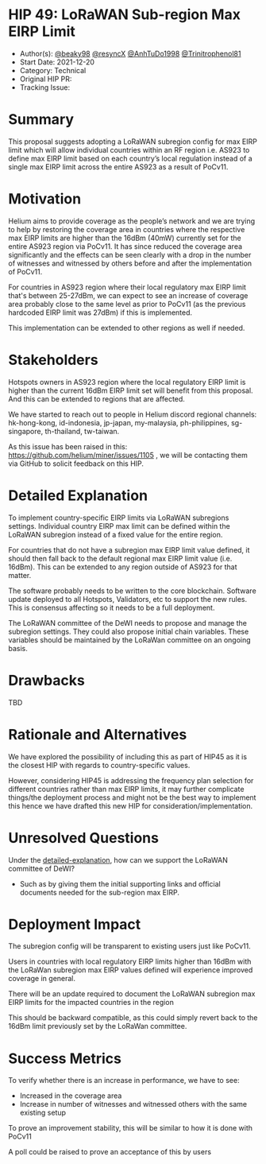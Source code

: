 # HIP 49: LoRaWAN Sub-region Max EIRP Limit

- Author(s): [@beaky98](https://github.com/beaky98) [@resyncX](https://github.com/resyncX) [@AnhTuDo1998](https://github.com/AnhTuDo1998) [@Trinitrophenol81](https://github.com/Trinitrophenol81)
- Start Date: 2021-12-20
- Category: Technical
- Original HIP PR: <!-- leave this empty; maintainer will fill in ID of this pull request -->
- Tracking Issue: <!-- leave this empty; maintainer will create a discussion issue -->

# Summary
[summary]: #summary

This proposal suggests adopting a LoRaWAN subregion config for max EIRP limit which will allow individual countries within an RF region i.e. AS923 to define max EIRP limit based on each country’s local regulation instead of a single max EIRP limit across the entire AS923 as a result of PoCv11.

# Motivation
[motivation]: #motivation

Helium aims to provide coverage as the people’s network and we are trying to help by restoring the coverage area in countries where the respective max EIRP limits are higher than the 16dBm (40mW) currently set for the entire AS923 region via PoCv11. It has since reduced the coverage area significantly and the effects can be seen clearly with a drop in the number of witnesses and witnessed by others before and after the implementation of PoCv11.

For countries in AS923 region where their local regulatory max EIRP limit that's between 25-27dBm, we can expect to see an increase of coverage area probably close to the same level as prior to PoCv11 (as the previous hardcoded EIRP limit was 27dBm) if this is implemented.

This implementation can be extended to other regions as well if needed.

# Stakeholders
[stakeholders]: #stakeholders

Hotspots owners in AS923 region where the local regulatory EIRP limit is higher than the current 16dBm EIRP limit set will benefit from this proposal. And this can be extended to regions that are affected.

We have started to reach out to people in Helium discord regional channels: hk-hong-kong, id-indonesia, jp-japan, my-malaysia, ph-philippines, sg-singapore, th-thailand, tw-taiwan. 

As this issue has been raised in this: https://github.com/helium/miner/issues/1105 , we will be contacting them via GitHub to solicit feedback on this HIP.

# Detailed Explanation
[detailed-explanation]: #detailed-explanation

To implement country-specific EIRP limits via LoRaWAN subregions settings. Individual country EIRP max limit can be defined within the LoRaWAN subregion instead of a fixed value for the entire region.

For countries that do not have a subregion max EIRP limit value defined, it should then fall back to the default regional max EIRP limit value (i.e. 16dBm).
This can be extended to any region outside of AS923 for that matter.

The software probably needs to be written to the core blockchain. Software update deployed to all Hotspots, Validators, etc to support the new rules. This is consensus affecting so it needs to be a full deployment.

The LoRaWAN committee of the DeWI needs to propose and manage the subregion settings. They could also propose initial chain variables. These variables should be maintained by the LoRaWan committee on an ongoing basis.

# Drawbacks
[drawbacks]: #drawbacks

TBD

# Rationale and Alternatives
[alternatives]: #rationale-and-alternatives

We have explored the possibility of including this as part of HIP45 as it is the closest HIP with regards to country-specific values.

However, considering HIP45 is addressing the frequency plan selection for different countries rather than max EIRP limits, it may further complicate things/the deployment process and might not be the best way to implement this hence we have drafted this new HIP for consideration/implementation.

# Unresolved Questions
[unresolved]: #unresolved-questions

Under the [detailed-explanation], how can we support the LoRaWAN committee of DeWI? 
- Such as by giving them the initial supporting links and official documents needed for the sub-region max EIRP.

# Deployment Impact
[deployment-impact]: #deployment-impact

The subregion config will be transparent to existing users just like PoCv11.

Users in countries with local regulatory EIRP limits higher than 16dBm with the LoRaWan subregion max EIRP values defined will experience improved coverage in general.

There will be an update required to document the LoRaWAN subregion max EIRP limits for the impacted countries in the region

This should be backward compatible, as this could simply revert back to the 16dBm limit previously set by the LoRaWan committee.

# Success Metrics
[success-metrics]: #success-metrics

To verify whether there is an increase in performance, we have to see:
- Increased in the coverage area
- Increase in number of witnesses and witnessed others with the same existing setup

To prove an improvement stability, this will be similar to how it is done with PoCv11

A poll could be raised to prove an acceptance of this by users
